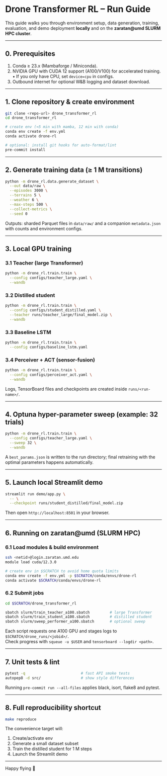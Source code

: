 # Drone Transformer RL – Run Guide

This guide walks you through environment setup, data generation, training, evaluation, and demo deployment **locally** and on the **zaratan@umd SLURM HPC cluster**.

---

## 0. Prerequisites

1. Conda ≥ 23.x (Mambaforge / Miniconda).  
2. NVIDIA GPU with CUDA 12 support (A100/V100) for accelerated training.  
   • If you only have CPU, set `device=cpu` in configs.  
3. Outbound internet for optional W&B logging and dataset download.

---

## 1. Clone repository & create environment

```bash
git clone <repo-url> drone_transformer_rl
cd drone_transformer_rl

# create env (≈5 min with mamba, 12 min with conda)
conda env create -f env.yml
conda activate drone-rl

# optional: install git hooks for auto-format/lint
pre-commit install
```

---

## 2. Generate training data (≥ 1 M transitions)

```bash
python -m drone_rl.data.generate_dataset \
  --out data/raw \
  --episodes 3000 \
  --terrains 5 \
  --weather 6 \
  --max-steps 500 \
  --collect-metrics \
  --seed 0
```

Outputs: sharded Parquet files in `data/raw/` and a companion `metadata.json` with counts and environment configs.

---

## 3. Local GPU training

### 3.1 Teacher (large Transformer)

```bash
python -m drone_rl.train.train \
  --config configs/teacher_large.yaml \
  --wandb
```

### 3.2 Distilled student

```bash
python -m drone_rl.train.train \
  --config configs/student_distilled.yaml \
  --teacher runs/teacher_large/final_model.zip \
  --wandb
```

### 3.3 Baseline LSTM

```bash
python -m drone_rl.train.train \
  --config configs/baseline_lstm.yaml
```

### 3.4 Perceiver + ACT (sensor-fusion)

```bash
python -m drone_rl.train.train \
  --config configs/perceiver_act.yaml \
  --wandb
```

Logs, TensorBoard files and checkpoints are created inside `runs/<run-name>/`.

---

## 4. Optuna hyper-parameter sweep (example: 32 trials)

```bash
python -m drone_rl.train.train \
  --config configs/teacher_large.yaml \
  --sweep 32 \
  --wandb
```

A `best_params.json` is written to the run directory; final retraining with the optimal parameters happens automatically.

---

## 5. Launch local Streamlit demo

```bash
streamlit run demo/app.py \
  -- \
  --checkpoint runs/student_distilled/final_model.zip
```

Then open `http://localhost:8501` in your browser.

---

## 6. Running on **zaratan@umd** (SLURM HPC)

### 6.1 Load modules & build environment

```bash
ssh <netid>@login.zaratan.umd.edu
module load cuda/12.3.0

# create env in $SCRATCH to avoid home quota limits
conda env create -f env.yml -p $SCRATCH/conda/envs/drone-rl
conda activate $SCRATCH/conda/envs/drone-rl
```

### 6.2 Submit jobs

```bash
cd $SCRATCH/drone_transformer_rl

sbatch slurm/train_teacher_a100.sbatch         # large Transformer
sbatch slurm/train_student_a100.sbatch         # distilled student
sbatch slurm/sweep_performer_a100.sbatch       # optional sweep
```

Each script requests one A100 GPU and stages logs to  
`$SCRATCH/drone_runs/<jobid>/`.  
Check progress with `squeue -u $USER` and `tensorboard --logdir <path>`.

---

## 7. Unit tests & lint

```bash
pytest -q                         # fast API smoke tests
autopep8 -d src/                  # show style differences
```

Running `pre-commit run --all-files` applies black, isort, flake8 and pytest.

---

## 8. Full reproducibility shortcut

```bash
make reproduce
```

The convenience target will:

1. Create/activate env  
2. Generate a small dataset subset  
3. Train the distilled student for 1 M steps  
4. Launch the Streamlit demo

---

Happy flying 🚁
